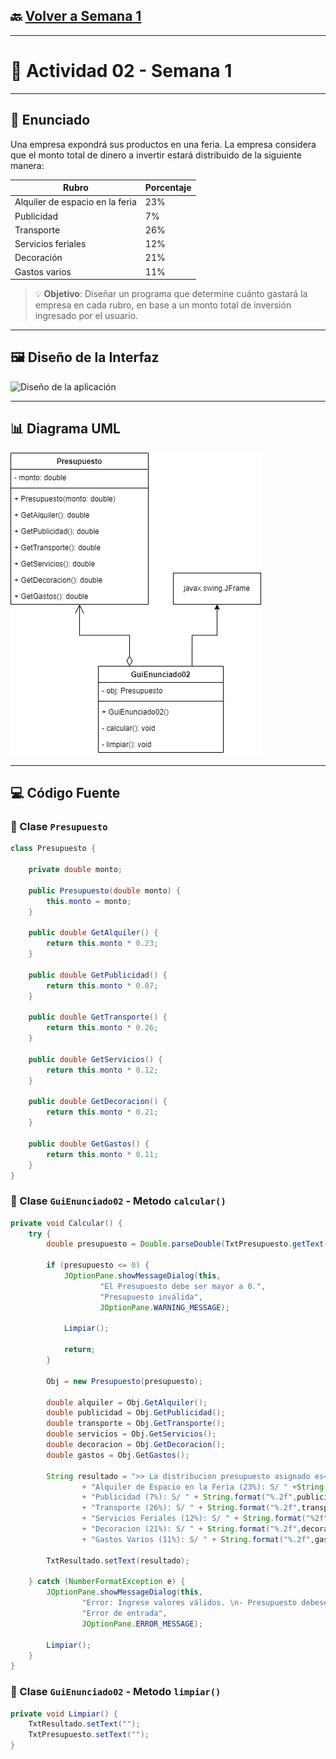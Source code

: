 ## 🔙 [Volver a Semana 1](../)

---

# 🧾 Actividad 02 - Semana 1

---

## 📄 Enunciado

Una empresa expondrá sus productos en una feria. La empresa considera que el monto total de dinero a invertir estará distribuido de la siguiente manera:

| **Rubro**                         | **Porcentaje** |
|-----------------------------------|----------------|
| Alquiler de espacio en la feria   | 23%            |
| Publicidad                        | 7%             |
| Transporte                        | 26%            |
| Servicios feriales                | 12%            |
| Decoración                        | 21%            |
| Gastos varios                     | 11%            |

> 💡 **Objetivo**: Diseñar un programa que determine cuánto gastará la empresa en cada rubro, en base a un monto total de inversión ingresado por el usuario.

---

## 🖼️ Diseño de la Interfaz

![Diseño de la aplicación](./Diseño-GuiEnunciado02.png)

---

## 📊 Diagrama UML

![Diagrama UML de Clases](./UML-GuiEnunciado02.png)

---

## 💻 Código Fuente

### 🔹 Clase `Presupuesto`

```java
class Presupuesto {

    private double monto;

    public Presupuesto(double monto) {
        this.monto = monto;
    }

    public double GetAlquiler() {
        return this.monto * 0.23;
    }

    public double GetPublicidad() {
        return this.monto * 0.07;
    }

    public double GetTransporte() {
        return this.monto * 0.26;
    }

    public double GetServicios() {
        return this.monto * 0.12;
    }

    public double GetDecoracion() {
        return this.monto * 0.21;
    }

    public double GetGastos() {
        return this.monto * 0.11;
    }
}
```

### 🔹 Clase `GuiEnunciado02` - Metodo `calcular()`

```java
private void Calcular() {
    try {
        double presupuesto = Double.parseDouble(TxtPresupuesto.getText());

        if (presupuesto <= 0) {
            JOptionPane.showMessageDialog(this,
                    "El Presupuesto debe ser mayor a 0.",
                    "Presupuesto inválida",
                    JOptionPane.WARNING_MESSAGE);

            Limpiar();

            return;
        }

        Obj = new Presupuesto(presupuesto);

        double alquiler = Obj.GetAlquiler();
        double publicidad = Obj.GetPublicidad();
        double transporte = Obj.GetTransporte();
        double servicios = Obj.GetServicios();
        double decoracion = Obj.GetDecoracion();
        double gastos = Obj.GetGastos();

        String resultado = ">> La distribucion presupuesto asignado es<<\n\n"
                + "Alquiler de Espacio en la Feria (23%): S/ " +String.format("%.2f", alquiler) + "\n"
                + "Publicidad (7%): S/ " + String.format("%.2f",publicidad) + "\n"
                + "Transporte (26%): S/ " + String.format("%.2f",transporte) + "\n"
                + "Servicios Feriales (12%): S/ " + String.format("%2f", servicios) + "\n"
                + "Decoracion (21%): S/ " + String.format("%.2f",decoracion)
                + "Gastos Varios (11%): S/ " + String.format("%.2f",gastos);

        TxtResultado.setText(resultado);

    } catch (NumberFormatException e) {
        JOptionPane.showMessageDialog(this,
                "Error: Ingrese valores válidos. \n- Presupuesto debeser un decimal.",
                "Error de entrada",
                JOptionPane.ERROR_MESSAGE);

        Limpiar();
    }
}
```

### 🔹 Clase `GuiEnunciado02` - Metodo `limpiar()`

```java
private void Limpiar() {
    TxtResultado.setText("");
    TxtPresupuesto.setText("");
}
```